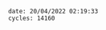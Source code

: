 

                date: 20/04/2022 02:19:33
                cycles: 14160

                         
